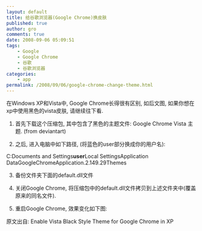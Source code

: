 ```yaml
---
layout: default
title: 给谷歌浏览器(Google Chrome)换皮肤
published: true
author: gro
comments: true
date: 2008-09-06 05:09:51
tags:
    - Google
    - Google Chrome
    - 谷歌
    - 谷歌浏览器
categories:
    - app
permalink: /2008/09/06/google-chrome-change-theme.html
---
```

在Windows XP和Vista中, Google Chrome长得很有区别, 如后文图, 如果你想在xp中使用黑色的vista皮肤, 请继续往下看.

1. 首先下载这个压缩包, 其中包含了黑色的主题文件: Google Chrome Vista 主题. (from deviantart)

2. 之后, 进入电脑中如下路径, (将蓝色的user部分换成你的用户名):

C:Documents and Settings**user**Local SettingsApplication DataGoogleChromeApplication.2.149.29Themes

3. 备份文件夹下面的default.dll文件



4. 关闭Google Chrome, 将压缩包中的default.dll文件拷贝到上述文件夹中(覆盖原来的同名文件).

5. 重启Google Chrome, 效果变化如下图:





原文出自: Enable Vista Black Style Theme for Google Chrome in XP